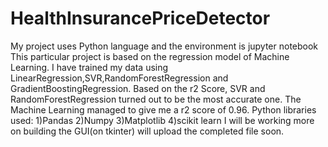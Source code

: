 # HealthInsurancePriceDetector
My project uses Python language and the environment is jupyter notebook
This particular project is based on the regression model of Machine Learning. I have trained my data using LinearRegression,SVR,RandomForestRegression and GradientBoostingRegression. Based on the r2 Score, SVR and RandomForestRegression turned out to be the most accurate one.
The Machine Learning managed to give me a r2 score of 0.96.
Python libraries used:
1)Pandas
2)Numpy
3)Matplotlib
4)scikit learn
I will be working more on building the GUI(on tkinter) will upload the completed file soon.

